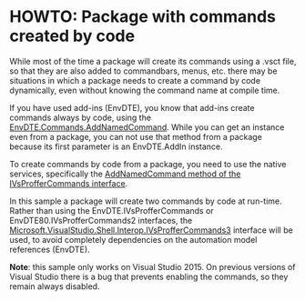 HOWTO: Package with commands created by code
=====================================

While most of the time a package will create its commands using a .vsct file, so that they are also added to commandbars, menus, etc. there may be situations in which a package 
needs to create a command by code dynamically, even without knowing the command name at compile time.

If you have used add-ins (EnvDTE), you know that add-ins create commands always by code, using the [EnvDTE.Commands.AddNamedCommand](https://msdn.microsoft.com/en-us/library/envdte.commands.addnamedcommand.aspx). While you can get an instance 
even from a package, you can not use that method from a package because its first parameter is an EnvDTE.AddIn instance.

To create commands by code from a package, you need to use the native services, specifically the [AddNamedCommand method of the IVsProfferCommands interface](https://msdn.microsoft.com/en-us/library/envdte.ivsproffercommands.addnamedcommand.aspx).

In this sample a package will create two commands by code at run-time. Rather than using the EnvDTE.IVsProfferCommands or EnvDTE80.IVsProfferCommands2 interfaces, 
the [Microsoft.VisualStudio.Shell.Interop.IVsProfferCommands3](https://msdn.microsoft.com/en-us/library/microsoft.visualstudio.shell.interop.ivsproffercommands3.aspx) interface 
will be used, to avoid completely dependencies on the automation model references (EnvDTE).

**Note**: this sample only works on Visual Studio 2015. On previous versions of Visual Studio there is a bug that prevents enabling the commands, so they remain always disabled.
